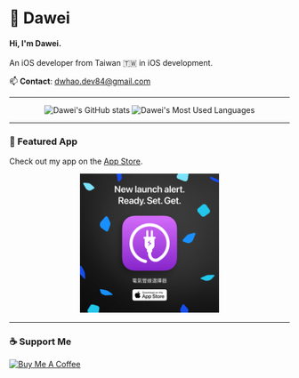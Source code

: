 #  Dawei
#### Hi, I'm Dawei.
An iOS developer from Taiwan 🇹🇼 in iOS development.

📫 **Contact**: [dwhao.dev84@gmail.com](mailto:dwhao.dev84@gmail.com)

---

<div align="center">
  <img width="49%" height="195px" src="https://github-readme-stats.vercel.app/api?username=dwhao84&show_icons=true&theme=radical" alt="Dawei's GitHub stats" /> 
  <img width="49%" height="195px" src="https://github-readme-stats.vercel.app/api/top-langs/?username=dwhao84&layout=compact&theme=radical" alt="Dawei's Most Used Languages" />
</div>


---

### 📱 Featured App
Check out my app on the [App Store](https://apple.co/4dhR7vf).

<p align="center">
  <a href="https://apple.co/4dhR7vf" target="_blank">
    <img src="https://github.com/dwhao84/dwhao84/blob/93d7a51e94c0ff0a92cb3a04dd972931d8ff8a76/%E9%9B%BB%E6%B0%A3%E7%AE%A1%E7%B7%9A%E9%81%B8%E6%93%87%E5%99%A8-1080x1080-EN.png" width="250" height="250"/>
  </a>
</p>

---

### ☕ Support Me
<a href="https://www.buymeacoffee.com/Dawei_dev84" target="_blank">
  <img src="https://cdn.buymeacoffee.com/buttons/v2/default-violet.png" alt="Buy Me A Coffee" style="height: 45px;width: 165px;">
</a>
